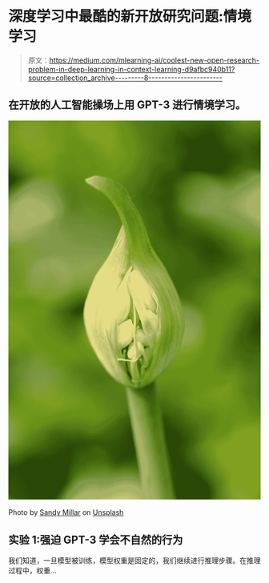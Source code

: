 # 深度学习中最酷的新开放研究问题:情境学习

> 原文：<https://medium.com/mlearning-ai/coolest-new-open-research-problem-in-deep-learning-in-context-learning-d9afbc940b11?source=collection_archive---------8----------------------->

## 在开放的人工智能操场上用 GPT-3 进行情境学习。

![](img/f3cadcd492e863f223457912455873b4.png)

Photo by [Sandy Millar](https://unsplash.com/@sandym10?utm_source=medium&utm_medium=referral) on [Unsplash](https://unsplash.com?utm_source=medium&utm_medium=referral)

## 实验 1:强迫 GPT-3 学会不自然的行为

我们知道，一旦模型被训练，模型权重是固定的，我们继续进行推理步骤。在推理过程中，权重…